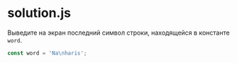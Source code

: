# solution.js

Выведите на экран последний символ строки, находящейся в константе `word`.

```javascript
const word = 'Na\nharis';
```
